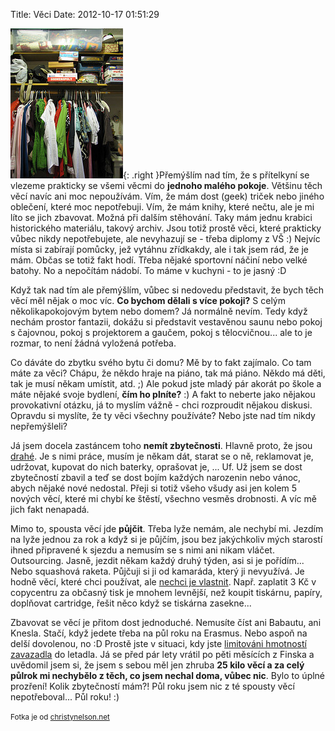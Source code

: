Title: Věci
Date: 2012-10-17 01:51:29

![Bordel](images/clutter.jpg){: .right }Přemýšlím nad tím, že s přítelkyní se vlezeme prakticky se všemi věcmi do **jednoho malého pokoje**. Většinu těch věcí navíc ani moc nepoužívám. Vím, že mám dost (geek) triček nebo jiného oblečení, které moc nepotřebuji. Vím, že mám knihy, které nečtu, ale je mi líto se jich zbavovat. Možná při dalším stěhování. Taky mám jednu krabici historického materiálu, takový archiv. Jsou totiž prostě věci, které prakticky vůbec nikdy nepotřebujete, ale nevyhazují se - třeba diplomy z VŠ :) Nejvíc místa si zabírají pomůcky, jež vytáhnu zřídkakdy, ale i tak jsem rád, že je mám. Občas se totiž fakt hodí. Třeba nějaké sportovní náčiní nebo velké batohy. No a nepočítám nádobí. To máme v kuchyni - to je jasný :D

Když tak nad tím ale přemýšlím, vůbec si nedovedu představit, že bych těch věcí měl nějak o moc víc. **Co bychom dělali s více pokoji?** S celým několikapokojovým bytem nebo domem? Já normálně nevím. Tedy když nechám prostor fantazii, dokážu si představit vestavěnou saunu nebo pokoj s čajovnou, pokoj s projektorem a gaučem, pokoj s tělocvičnou... ale to je rozmar, to není žádná vyložená potřeba.

Co dáváte do zbytku svého bytu či domu? Mě by to fakt zajímalo. Co tam máte za věci? Chápu, že někdo hraje na piáno, tak má piáno. Někdo má děti, tak je musí někam umístit, atd. ;) Ale pokud jste mladý pár akorát po škole a máte nějaké svoje bydlení, **čím ho plníte?** :) A fakt to neberte jako nějakou provokativní otázku, já to myslím vážně - chci rozproudit nějakou diskusi. Opravdu si myslíte, že ty věci všechny používáte? Nebo jste nad tím nikdy nepřemýšleli?

Já jsem docela zastáncem toho **nemít zbytečnosti**. Hlavně proto, že jsou [drahé](http://mnmlist.com/the-true-cost-of-stuff). Je s nimi práce, musím je někam dát, starat se o ně, reklamovat je, udržovat, kupovat do nich baterky, oprašovat je, ... Uf. Už jsem se dost zbytečností zbavil a teď se dost bojím každých narozenin nebo vánoc, abych nějaké nové nedostal. Přeji si totiž všeho všudy asi jen kolem 5 nových věcí, které mi chybí ke štěstí, všechno vesměs drobnosti. A víc mě jich fakt nenapadá.

Mimo to, spousta věcí jde **půjčit**. Třeba lyže nemám, ale nechybí mi. Jezdím na lyže jednou za rok a když si je půjčím, jsou bez jakýchkoliv mých starostí ihned připravené k sjezdu a nemusím se s nimi ani nikam vláčet. Outsourcing. Jasně, jezdit někam každý druhý týden, asi si je pořídím... Nebo squashová raketa. Půjčuji si ji od kamaráda, který ji nevyužívá. Je hodně věcí, které chci používat, ale [nechci je vlastnit](http://www.knesl.com/articles/view/chtit-si-koupit-vs-chtit-vlastnit). Např. zaplatit 3 Kč v copycentru za občasný tisk je mnohem levnější, než koupit tiskárnu, papíry, doplňovat cartridge, řešit něco když se tiskárna zasekne...

Zbavovat se věcí je přitom dost jednoduché. Nemusíte číst ani Babautu, ani Knesla. Stačí, když jedete třeba na půl roku na Erasmus. Nebo aspoň na delší dovolenou, no :D Prostě jste v situaci, kdy jste [limitováni hmotností zavazadla](http://www.knesl.com/articles/view/one-bag-living-experiment) do letadla. Já se před pár lety vrátil po pěti měsících z Finska a uvědomil jsem si, že jsem s sebou měl jen zhruba **25 kilo věcí a za celý půlrok mi nechybělo z těch, co jsem nechal doma, vůbec nic**. Bylo to úplné prozření! Kolik zbytečností mám?! Půl roku jsem nic z té spousty věcí nepotřeboval... Půl roku! :)

<small>Fotka je od [christynelson.net](https://secure.flickr.com/photos/craftyconservative/3201195337/)</small>
